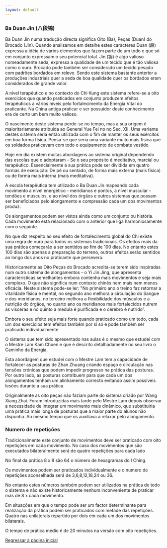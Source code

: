 ```yaml
---
layout: default
---
```

### Ba Duan Jin (八段锦)

Ba Duan Jin numa tradução directa significa Oito (Ba), Peças (Duan) do Brocado (Jin). Quando analisamos em detalhe estes caracteres Duan (段) expressa a idéia de vários elementos que fazem parte de um todo e que só em conjunto expressam o seu potencial total. Jin (锦) é algo valioso nomeadamente seda, expressa a qualidade de um tecido que é tão valiosa como o ouro. Brocado pode também ser considerado um tecido pesado com padrões bordados em relevo. Sendo este sistema bastante anterior a produções industriais quer a seda de boa qualidade quer os bordados eram considerados de grande valor.

A nível terapêutico e no contexto do Chi Kung este sistema refere-se a oito exercícios que quando praticados em conjunto produzem efeitos terapêuticos a vários níveis pelo fortalecimento da Energia Vital do praticante. Na China antiga praticar e ser possuidor deste conhecimento era de certo um bem muito valioso.

O nascimento deste sistema perde-se no tempo, mas a sua origem é maioritariamente atribuída ao General Yue Fei no no Sec. XII. Uma variante destes sistema seria então utilizada com o fim de manter os seus exércitos em boa forma física. Pensa-se que seria uma variante muito mais física que os soldados praticavam com todo o equipamento de combate vestido.

Hoje em dia existem muitas abordagens ao sistema original dependendo das escolas que o adoptaram - Se o seu propósito é meditativo, marcial ou terapêutico. Essencialmente a sua prática pode ser dividida em quatro formas de execução: De pé ou sentado, de forma mais externa (mais física) ou de forma mais interna (mais meditativa).

A escola terapêutica tem utilizado o Ba Duan Jin mapeando cada movimento a nível energético - meridianos e pontos, a nível muscular - tendões e músculos, e ao nível dos órgãos e outros sistemas que possam ser beneficiados pelo alongamento e compressão cada um dos movimentos produz.

Os alongamentos podem ser vistos ainda como um conjunto ou história. Cada movimento está relacionado com o anterior que liga harmoniosamente com o seguinte.

No que diz respeito ao seu efeito de fortalecimento global do Chi existe uma regra de ouro para todos os sistemas tradicionais. Os efeitos reais da sua prática começarão a ser sentidos ao fim de 100 dias. No entanto estes 100 dias são apenas a preparação do terreno, outros efeitos serão sentidos ao longo dos anos no praticante que persevera.

Historicamente as Oito Peças do Brocado acredita-se terem sido inspiradas num outro sistema de alongamentos - o Yi Jin Jing, que apresenta características semelhantes embora contenha mais movimentos e seja mais complexo. O que não significa num contexto chinês nem mais nem menos eficácia. Neste sistema pode-se ler: "No primeiro ano o treino faz retornar a vitalidade física e mental, no segundo ano melhora a circulação do Sangue e dos meridianos, no terceiro melhora a flexibilidade dos músculos e a nutrição do órgãos, no quarto ano os meridianos mais fortalecidos nutrem as vísceras e no quinto a medula é purificada e o cérebro é nutrido”.

Embora o seu efeito seja mais forte quando praticado como um todo, cada um dos exercícios tem efeitos também por si só e pode também ser praticado individualmente.

O sistema que tem sido apresentado nas aulas é o mesmo que estudei com o Mestre Lam Kam Chuen e que é descrito detalhadamente no seu livro o Caminho da Energia.

Esta abordagem que estudei com o Mestre Lam tem a capacidade de fortalecer as posturas de Zhan Zhuang criando espaço e circulação nas tensões crónicas que podem impedir progresso na prática das posturas. Por outro lado, as posturas contribuem para que cada um dos alongamentos tenham um alinhamento correcto evitando assim possíveis lesões durante a sua prática.

Originalmente as oito peças não faziam parte do sistema criado por Wang Xiang Zhai. Foram introduzidas mais tarde pelo Mestre Lam depois observar a necessidade de integrar um movimento mais dinâmico, que substituiria uma prática mais longa de posturas que a maior parte do alunos não dispunha. Ao mesmo tempo que os auxiliava a relaxar pelo alongamento.

### Numero de repetições

Tradicionalmente este conjunto de movimentos deve ser praticado com oito repetições em cada movimento. No caso dos movimentos que são executados bilateralmente será de quatro repetições para cada lado

No final da prática 8 x 8 são 64 o número de hexagramas do I Ching.

Os movimentos podem ser praticados individualmente e o numero de repetições aconselhada será de 3,6,8,12,18,24 ou 36.

No entanto estes números também podem ser utilizados na prática de todo o sistema e não existe historicamente nenhum inconveniente de praticar mas de 8 x cada movimento.

Em situações em que o tempo pode ser um factor determinante para realização da prática podem ser praticados com metade das repetições. Quatro nas unilaterais repartido por dois em cada um dos movimentos bilaterais. 

O tempo de prática médio é de 20 minutos na versão com oito repetições. 

[Regressar à página inicial](/)